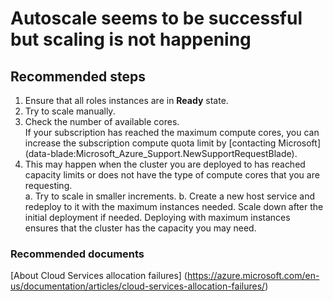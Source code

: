 <properties 
	pageTitle="Autoscale seems to be successful but scaling is not happening"
	description="Autoscale seems to be successful but scaling is not happening"
	service="microsoft.classiccompute"
	resource="cloudservices"
	authors="jluk"
	displayOrder="7"
	selfHelpType="resource"
	supportTopicIds=""
	resourceTags=""	 
	productPesIds=""
	cloudEnvironments="public"
/>

# Autoscale seems to be successful but scaling is not happening

## **Recommended steps**
1. Ensure that all roles instances are in **Ready** state. <br>
2. Try to scale manually. <br>
3. Check the number of available cores. <br>
If your subscription has reached the maximum compute cores, you can increase the subscription compute quota limit by [contacting Microsoft] (data-blade:Microsoft_Azure_Support.NewSupportRequestBlade).
4. This may happen when the cluster you are deployed to has reached capacity limits or does not have the type of compute cores that you are requesting. <br>
    a. Try to scale in smaller increments.
    b. Create a new host service and redeploy to it with the maximum instances needed. Scale down after the initial deployment if needed. Deploying with maximum instances ensures that the cluster has the capacity you may need.

### **Recommended documents**
[About Cloud Services allocation failures] (https://azure.microsoft.com/en-us/documentation/articles/cloud-services-allocation-failures/) <br>
